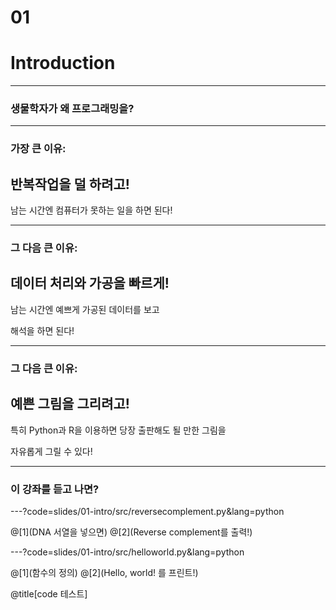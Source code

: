 # 01
# Introduction

---

### 생물학자가 왜 프로그래밍을?

---

### 가장 큰 이유:
## 반복작업을 덜 하려고!


남는 시간엔 컴퓨터가 못하는 일을 하면 된다!

---
### 그 다음 큰 이유:
## 데이터 처리와 가공을 빠르게!


남는 시간엔 예쁘게 가공된 데이터를 보고

해석을 하면 된다!

---

### 그 다음 큰 이유:
## 예쁜 그림을 그리려고!


특히 Python과 R을 이용하면 당장 출판해도 될 만한 그림을

자유롭게 그릴 수 있다!

---

### 이 강좌를 듣고 나면?

---?code=slides/01-intro/src/reversecomplement.py&lang=python

@[1](DNA 서열을 넣으면)
@[2](Reverse complement를 출력!)

---?code=slides/01-intro/src/helloworld.py&lang=python

@[1](함수의 정의)
@[2](Hello, world! 를 프린트!)

@title[code 테스트]
